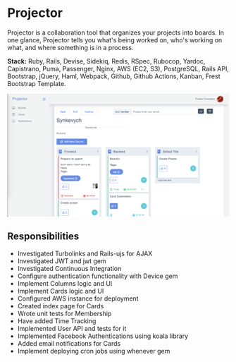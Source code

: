 # Projector

Projector is a collaboration tool that organizes your projects into boards. In one glance, Projector tells you what's being worked on, who's working on what, and where something is in a process.

**Stack:**
Ruby, Rails, Devise, Sidekiq, Redis, RSpec, Rubocop, Yardoc, Capistrano, Puma, Passenger, Nginx, AWS (EC2, S3), PostgreSQL, Rails API, Bootstrap, jQuery, Haml, Webpack, Github, Github Actions, Kanban, Frest Bootstrap Template.

<img src="/public/images/projector_screenshot.png">

## Responsibilities

* Investigated Turbolinks and Rails-ujs for AJAX
* Investigated JWT and jwt gem
* Investigated Continuous Integration
* Configure authentication functionality with Device gem
* Implement Columns logic and UI
* Implement Cards logic and UI
* Configured AWS instance for deployment
* Created index page for Cards
* Wrote unit tests for Membership
* Have added Time Tracking
* Implemented User API and tests for it
* Implemented Facebook Authentications using koala library
* Added email notifications for Cards
* Implement deploying cron jobs using whenever gem
